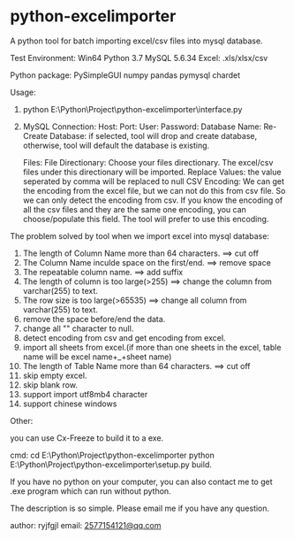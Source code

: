 # python-excelimporter
A python tool for batch importing excel/csv files into mysql database.

Test Environment:
Win64
Python 3.7
MySQL 5.6.34
Excel: .xls/xlsx/csv

Python package:
PySimpleGUI
numpy
pandas
pymysql
chardet


Usage:

1. python E:\Python\Project\python-excelimporter\interface.py

2. MySQL Connection:
   Host: 
   Port: 
   User: 
   Password: 
   Database Name:
   Re-Create Database: if selected, tool will drop and create database, otherwise, tool will default the database is existing.
   
   Files:
   File Directionary: Choose your files directionary. The excel/csv files under this directionary will be imported.
   Replace Values: the value seperated by comma will be replaced to null
   CSV Encoding: We can get the encoding from the excel file, but we can not do this from csv file. So we can only detect the encoding from csv. 
		If you know the encoding of all the csv files and they are the same one encoding, you can choose/populate this field. The tool will prefer to use this encoding.
   


The problem solved by tool when we import excel into mysql database:

1. The length of Column Name more than 64 characters. ==> cut off
2. The Column Name inculde space on the first/end. ==> remove space
3. The repeatable column name. ==> add suffix
4. The length of column is too large(>255) ==> change the column from varchar(255) to text.
5. The row size is too large(>65535) ==> change all column from varchar(255) to text.
6. remove the space before/end the data.
7. change all "" character to null.
8. detect encoding from csv and get encoding from excel.
9. import all sheets from excel.(if more than one sheets in the excel, table name will be excel name+_+sheet name)
10. The length of Table Name more than 64 characters. ==> cut off
11. skip empty excel.
12. skip blank row.
13. support import utf8mb4 character
14. support chinese windows

Other:

you can use Cx-Freeze to build it to a exe.

cmd: cd E:\Python\Project\python-excelimporter
python E:\Python\Project\python-excelimporter\setup.py build.

If you have no python on your computer, you can also contact me to get .exe program which can run without python.

The description is so simple. Please email me if you have any question.


author: ryjfgjl
email: 2577154121@qq.com

